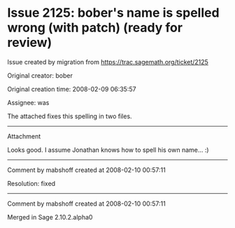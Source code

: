 # Issue 2125: bober's name is spelled wrong (with patch) (ready for review)

Issue created by migration from https://trac.sagemath.org/ticket/2125

Original creator: bober

Original creation time: 2008-02-09 06:35:57

Assignee: was

The attached fixes this spelling in two files.


---

Attachment

Looks good.  I assume Jonathan knows how to spell his own name... :)


---

Comment by mabshoff created at 2008-02-10 00:57:11

Resolution: fixed


---

Comment by mabshoff created at 2008-02-10 00:57:11

Merged in Sage 2.10.2.alpha0
